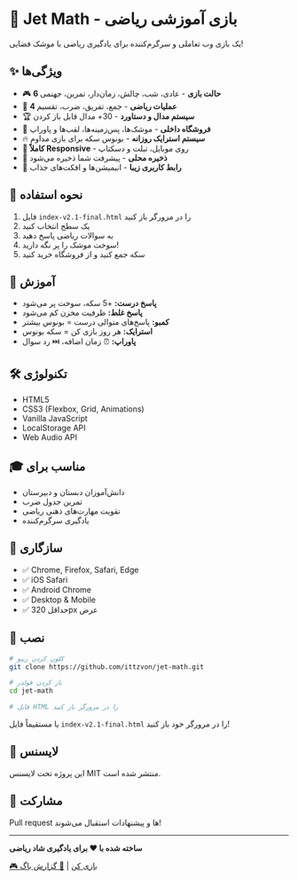 # 🚀 Jet Math - بازی آموزشی ریاضی

یک بازی وب تعاملی و سرگرم‌کننده برای یادگیری ریاضی با موشک فضایی!

## ✨ ویژگی‌ها

- 🎮 **6 حالت بازی** - عادی، شب، چالش، زمان‌دار، تمرین، جهنمی
- 🧮 **4 عملیات ریاضی** - جمع، تفریق، ضرب، تقسیم
- 🏆 **سیستم مدال و دستاورد** - 30+ مدال قابل باز کردن
- 🛒 **فروشگاه داخلی** - موشک‌ها، پس‌زمینه‌ها، لقب‌ها و پاوراپ
- 🔥 **سیستم استرایک روزانه** - بونوس سکه برای بازی مداوم
- 📱 **کاملاً Responsive** - روی موبایل، تبلت و دسکتاپ
- 💾 **ذخیره محلی** - پیشرفت شما ذخیره می‌شود
- 🎨 **رابط کاربری زیبا** - انیمیشن‌ها و افکت‌های جذاب

## 🎯 نحوه استفاده

1. فایل `index-v2.1-final.html` را در مرورگر باز کنید
2. یک سطح انتخاب کنید
3. به سوالات ریاضی پاسخ دهید
4. سوخت موشک را پر نگه دارید!
5. سکه جمع کنید و از فروشگاه خرید کنید

## 📖 آموزش

- **پاسخ درست:** +5 سکه، سوخت پر می‌شود
- **پاسخ غلط:** ظرفیت مخزن کم می‌شود
- **کمبو:** پاسخ‌های متوالی درست = بونوس بیشتر
- **استرایک:** هر روز بازی کن = سکه بونوس
- **پاوراپ:** ⏰ زمان اضافه، ⏭️ رد سوال

## 🛠️ تکنولوژی

- HTML5
- CSS3 (Flexbox, Grid, Animations)
- Vanilla JavaScript
- LocalStorage API
- Web Audio API

## 🎓 مناسب برای

- دانش‌آموزان دبستان و دبیرستان
- تمرین جدول ضرب
- تقویت مهارت‌های ذهنی ریاضی
- یادگیری سرگرم‌کننده

## 📱 سازگاری

- ✅ Chrome, Firefox, Safari, Edge
- ✅ iOS Safari
- ✅ Android Chrome
- ✅ Desktop & Mobile
- ✅ حداقل 320px عرض

## 🚀 نصب

```bash
# کلون کردن ریپو
git clone https://github.com/ittzvon/jet-math.git

# باز کردن فولدر
cd jet-math

# فایل HTML را در مرورگر باز کنید
```

یا مستقیماً فایل `index-v2.1-final.html` را در مرورگر خود باز کنید!

## 📄 لایسنس

این پروژه تحت لایسنس MIT منتشر شده است.

## 🤝 مشارکت

Pull request ها و پیشنهادات استقبال می‌شوند!

---

**ساخته شده با ❤️ برای یادگیری شاد ریاضی**

[🎮 بازی کن](https://ittzvon.github.io/jet-math) | [🐛 گزارش باگ](https://github.com/ittzvon/jet-math/issues)
